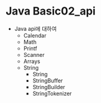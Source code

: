 # Java Basic02_api

- Java api에 대하여
  - Calendar
  - Math
  - Printf
  - Scanner
  - Arrays
  - String
    - String
    - StringBuffer
    - StringBuilder
    - StringTokenizer

